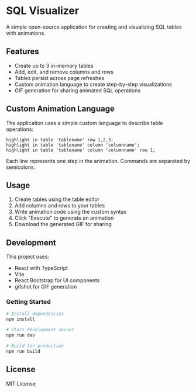 # SQL Visualizer

A simple open-source application for creating and visualizing SQL tables with animations.

## Features

- Create up to 3 in-memory tables
- Add, edit, and remove columns and rows
- Tables persist across page refreshes
- Custom animation language to create step-by-step visualizations
- GIF generation for sharing animated SQL operations

## Custom Animation Language

The application uses a simple custom language to describe table operations:

```
highlight in table 'tablename' row 1,2,3;
highlight in table 'tablename' column 'columnname';
highlight in table 'tablename' column 'columnname' row 1;
```

Each line represents one step in the animation. Commands are separated by semicolons.

## Usage

1. Create tables using the table editor
2. Add columns and rows to your tables
3. Write animation code using the custom syntax
4. Click "Execute" to generate an animation
5. Download the generated GIF for sharing

## Development

This project uses:
- React with TypeScript
- Vite
- React Bootstrap for UI components
- gifshot for GIF generation

### Getting Started

```bash
# Install dependencies
npm install

# Start development server
npm run dev

# Build for production
npm run build
```

## License

MIT License
